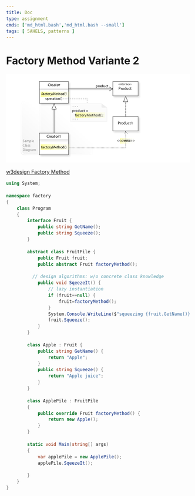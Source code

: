 ```yaml
---
title: Doc
type: assignment
cmds: ['md_html.bash','md_html.bash --small']
tags: [ 5AHELS, patterns ]
---
```


# Factory Method Variante 2

![W3sDesign_Factory_Method_Design_Pattern_UML](fig/W3sDesign_Factory_Method_Design_Pattern_UML.jpg)



[w3design Factory Method](http://w3sdesign.com/?gr=c03&ugr=proble#gf)

```csharp
using System;

namespace factory
{
    class Program
    {
        interface Fruit {
            public string GetName();
            public string Squeeze();
        }

        abstract class FruitPile {
            public Fruit fruit;
            public abstract Fruit factoryMethod();
            
          // design algorithms: w/o concrete class knowledge
            public void SqeezeIt() {
                // lazy instantiation
                if (fruit==null) {
                    fruit=factoryMethod();
                }
                System.Console.WriteLine($"squeezing {fruit.GetName()} gives {fruit.Squeeze()} ");
                fruit.Squeeze();
            }
        }

        class Apple : Fruit {
            public string GetName() {
                return "Apple";
            }
            public string Squeeze() {
                return "Apple juice";
            }
        }

        class ApplePile : FruitPile
        {
            public override Fruit factoryMethod() {
                return new Apple();
            }
        }

        static void Main(string[] args)
        {
            var applePile = new ApplePile();
            applePile.SqeezeIt();

        }
    }
}
	
```

